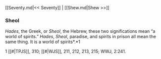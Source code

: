 [[Seventy.md|<< Seventy]]  |  [[Shew.md|Shew >>]]

### Sheol

*Hades*, the Greek, or *Sheol*, the Hebrew, these two significations mean “a world of spirits.” *Hades*, *Sheol*, paradise, and spirits in prison all mean the same thing. It is a world of spirits*.*1



1
[[#|TPJS]], 310; [[#|WJS]], 211, 212, 213, 215; WWJ, 2:241.
